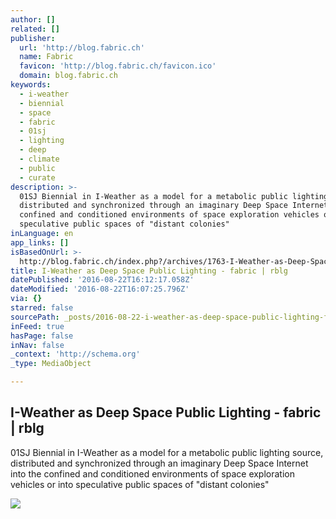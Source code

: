```yaml
---
author: []
related: []
publisher:
  url: 'http://blog.fabric.ch'
  name: Fabric
  favicon: 'http://blog.fabric.ch/favicon.ico'
  domain: blog.fabric.ch
keywords:
  - i-weather
  - biennial
  - space
  - fabric
  - 01sj
  - lighting
  - deep
  - climate
  - public
  - curate
description: >-
  01SJ Biennial in I-Weather as a model for a metabolic public lighting source,
  distributed and synchronized through an imaginary Deep Space Internet into the
  confined and conditioned environments of space exploration vehicles or into
  speculative public spaces of "distant colonies"
inLanguage: en
app_links: []
isBasedOnUrl: >-
  http://blog.fabric.ch/index.php?/archives/1763-I-Weather-as-Deep-Space-Public-Lighting.html
title: I-Weather as Deep Space Public Lighting - fabric | rblg
datePublished: '2016-08-22T16:12:17.058Z'
dateModified: '2016-08-22T16:07:25.796Z'
via: {}
starred: false
sourcePath: _posts/2016-08-22-i-weather-as-deep-space-public-lighting-fabric-or-rblg.md
inFeed: true
hasPage: false
inNav: false
_context: 'http://schema.org'
_type: MediaObject

---
```

<article style=""><h1>I-Weather as Deep Space Public Lighting - fabric | rblg</h1><p>01SJ Biennial in I-Weather as a model for a metabolic public lighting source, distributed and synchronized through an imaginary Deep Space Internet into the confined and conditioned environments of space exploration vehicles or into speculative public spaces of "distant colonies"</p><img src="http://blog.fabric.ch/uploads/image/01sj_deep-light_13.jpg" /></article>